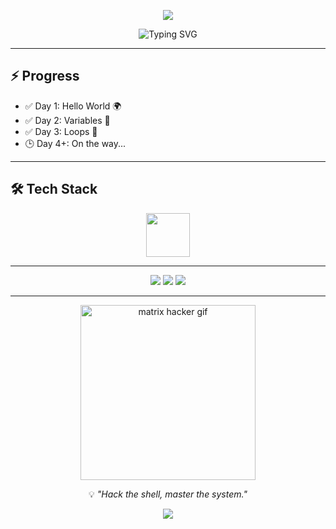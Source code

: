 <!-- Banner -->
<p align="center">
  <img src="https://capsule-render.vercel.app/api?type=waving&color=0:00FFAA,100:0077FF&height=200&section=header&text=100%20Days%20of%20Bash%20🐚&fontSize=40&fontColor=ffffff&animation=fadeIn&fontAlignY=35" />
</p>

<!-- Typing effect -->
<p align="center">
  <img src="https://readme-typing-svg.herokuapp.com?font=Fira+Code&size=22&duration=3000&pause=1000&color=00FFAA&center=true&vCenter=true&width=500&lines=Automate.+Learn.+Repeat.;Mastering+Bash+in+100+Days;Linux+%7C+Bash+%7C+Automation" alt="Typing SVG" />
</p>

---

## ⚡ Progress  
- ✅ Day 1: Hello World 🌍  
- ✅ Day 2: Variables 🧩  
- ✅ Day 3: Loops 🔁  
- 🕒 Day 4+: On the way...  

---

## 🛠️ Tech Stack  
<p align="center">
  <img src="https://skillicons.dev/icons?i=bash,linux" height="70" />
</p>

---

<!-- Badges -->
<p align="center">
  <img src="https://img.shields.io/badge/100--Days-Bash-black?style=for-the-badge&logo=gnu-bash&logoColor=00FFAA" />
  <img src="https://img.shields.io/badge/Linux-darkgreen?style=for-the-badge&logo=linux&logoColor=white" />
  <img src="https://img.shields.io/badge/Automation-blueviolet?style=for-the-badge&logo=terminal&logoColor=white" />
</p>

---

<!-- Hacker gif -->
<p align="center">
  <img src="https://media.giphy.com/media/Lny6Rw04nsOOc/giphy.gif" width="280" alt="matrix hacker gif" />
</p>

<p align="center">
  💡 <i>"Hack the shell, master the system."</i>
</p>

<!-- Footer banner -->
<p align="center">
  <img src="https://capsule-render.vercel.app/api?type=waving&color=0:0077FF,100:00FFAA&height=120&section=footer"/>
</p>
